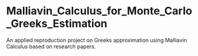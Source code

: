 # Malliavin_Calculus_for_Monte_Carlo_Greeks_Estimation
An applied reproduction project on Greeks approximation using Malliavin Calculus based on research papers.
